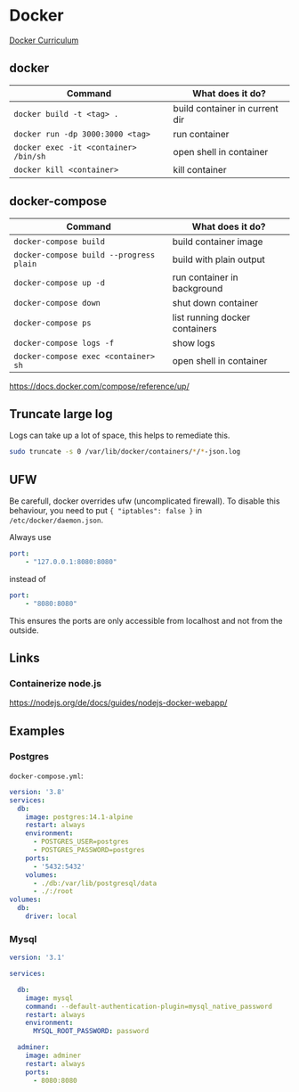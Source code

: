 # Docker

[Docker Curriculum](https://docker-curriculum.com/)

## docker

| Command                               | What does it do?               |
| ------------------------------------- | ------------------------------ |
| `docker build -t <tag> .`             | build container in current dir |
| `docker run -dp 3000:3000 <tag>`      | run container                  |
| `docker exec -it <container> /bin/sh` | open shell in container        |
| `docker kill <container>`             | kill container                 |

## docker-compose

| Command                                 | What does it do?               |
| --------------------------------------- | ------------------------------ |
| `docker-compose build`                  | build container image          |
| `docker-compose build --progress plain` | build with plain output        |
| `docker-compose up -d`                  | run container in background    |
| `docker-compose down`                   | shut down container            |
| `docker-compose ps`                     | list running docker containers |
| `docker-compose logs -f`                | show logs                      |
| `docker-compose exec <container> sh`    | open shell in container        |

https://docs.docker.com/compose/reference/up/

## Truncate large log

Logs can take up a lot of space, this helps to remediate this.

```bash
sudo truncate -s 0 /var/lib/docker/containers/*/*-json.log
```

## UFW

Be carefull, docker overrides ufw (uncomplicated firewall). To disable this behaviour, you need to put
`{ "iptables": false }` in `/etc/docker/daemon.json`.

Always use 

```yml
port:
    - "127.0.0.1:8080:8080"
```

instead of 

```yml
port:
    - "8080:8080"
```

This ensures the ports are only accessible from localhost and not from the outside.

## Links

### Containerize node.js

https://nodejs.org/de/docs/guides/nodejs-docker-webapp/


## Examples

### Postgres

`docker-compose.yml`:

```yml
version: '3.8'
services:
  db:
    image: postgres:14.1-alpine   
    restart: always
    environment:
      - POSTGRES_USER=postgres    
      - POSTGRES_PASSWORD=postgres
    ports:
      - '5432:5432'
    volumes:
      - ./db:/var/lib/postgresql/data
      - ./:/root
volumes:
  db:
    driver: local
```


### Mysql

```yml
version: '3.1'

services:

  db:
    image: mysql
    command: --default-authentication-plugin=mysql_native_password
    restart: always
    environment:
      MYSQL_ROOT_PASSWORD: password

  adminer:
    image: adminer
    restart: always
    ports:
      - 8080:8080
```


